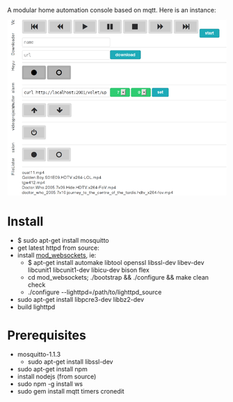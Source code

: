A modular home automation console based on mqtt.
Here is an instance:

![screenshot 0](https://github.com/yazgoo/lights/raw/mqtt/screenshot/mqtt.png)


Install
=======

- $ sudo apt-get install mosquitto
- get latest httpd from source:
- install [mod_websockets](https://github.com/nori0428/mod_websocket/wiki/for-Ubuntu-Users), ie:
    - $ apt-get install automake libtool openssl libssl-dev libev-dev libcunit1 libcunit1-dev libicu-dev bison flex
    - cd mod_websockets; ./bootstrap && ./configure && make clean check
    - ./configure --lighttpd=/path/to/lighttpd_source
- sudo apt-get install libpcre3-dev libbz2-dev
- build lighttpd

Prerequisites
=============

- mosquitto-1.1.3
    - sudo apt-get install libssl-dev
- sudo apt-get install npm
- install nodejs (from source)
- sudo npm -g install ws
- sudo gem install mqtt timers cronedit
